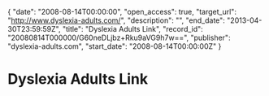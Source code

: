 {
  "date": "2008-08-14T00:00:00", 
  "open_access": true, 
  "target_url": "http://www.dyslexia-adults.com/", 
  "description": "", 
  "end_date": "2013-04-30T23:59:59Z", 
  "title": "Dyslexia Adults Link", 
  "record_id": "20080814T000000/G60neDLjbz+Rku9aVG9h7w==", 
  "publisher": "dyslexia-adults.com", 
  "start_date": "2008-08-14T00:00:00Z"
}

# Dyslexia Adults Link

